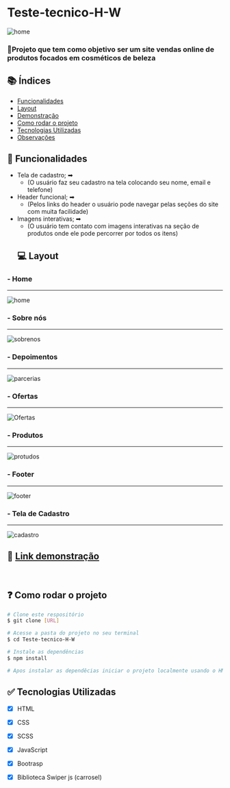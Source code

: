 # Teste-tecnico-H-W

![home](../img/home.jpeg)

### 🧴Projeto que tem como objetivo ser um site vendas online de produtos focados em cosméticos de beleza

## 📚 Índices
- [Funcionalidades](#-funcionalidades)
- [Layout](#-layout)
- [Demonstração](#-link-demonstração)
- [Como rodar o projeto](#-como-rodar-o-projeto)
- [Tecnologias Utilizadas](#-tecnologias-utilizadas)
- [Observações](#-observações)

## 🔧 Funcionalidades
- Tela de cadastro; ➡
  - (O usuário faz seu cadastro na tela colocando seu nome, email e telefone)
- Header funcional; ➡
  - (Pelos links do header o usuário pode navegar pelas seções do site com muita facilidade)
- Imagens interativas; ➡
  - (O usuário tem contato com imagens interativas na seção de produtos onde ele pode percorrer por todos os itens)
  ## 💻 Layout 


### - Home

<hr />

![home](../img/home.jpeg)


### - Sobre nós

<hr />

![sobrenos](../img/sobrenos.jpeg)

### - Depoimentos

<hr />

![parcerias](../img/parceria.jpeg)


### - Ofertas

<hr />

![Ofertas](../img/ofertas.jpeg)

### - Produtos

<hr />

![protudos](../img/produtos.jpeg)

### - Footer

<hr />

![footer](../img/footer.jpeg)

### - Tela de Cadastro

<hr />

![cadastro](../img/cadastro.jpeg)

## 📲 [Link demonstração](#)

<br>

## ❓ Como rodar o projeto
```bash
# Clone este respositório
$ git clone [URL]

# Acesse a pasta do projeto no seu terminal
$ cd Teste-tecnico-H-W

# Instale as dependências
$ npm install

# Apos instalar as dependêcias iniciar o projeto localmente usando o HMTL
```

## ✅ Tecnologias Utilizadas
- [X] HTML
- [X] CSS
- [x] SCSS
- [X] JavaScript
- [x] Bootrasp
- [x] Biblioteca Swiper js (carrosel)

